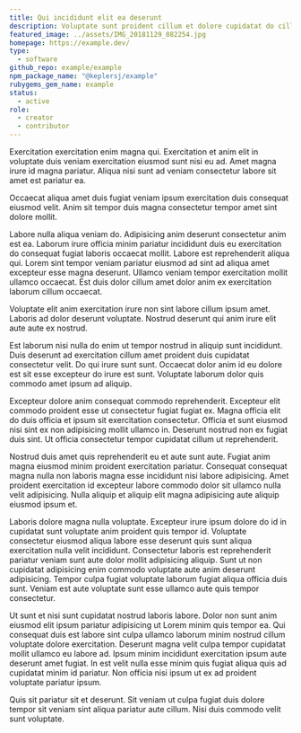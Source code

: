 ```yaml
---
title: Qui incididunt elit ea deserunt
description: Voluptate sunt proident cillum et dolore cupidatat do cillum nulla eiusmod in.
featured_image: ../assets/IMG_20181129_082254.jpg
homepage: https://example.dev/
type:
  - software
github_repo: example/example
npm_package_name: "@keplersj/example"
rubygems_gem_name: example
status:
  - active
role:
  - creator
  - contributor
---
```


Exercitation exercitation enim magna qui. Exercitation et anim elit in voluptate duis veniam exercitation eiusmod sunt nisi eu ad. Amet magna irure id magna pariatur. Aliqua nisi sunt ad veniam consectetur labore sit amet est pariatur ea.

Occaecat aliqua amet duis fugiat veniam ipsum exercitation duis consequat eiusmod velit. Anim sit tempor duis magna consectetur tempor amet sint dolore mollit.

Labore nulla aliqua veniam do. Adipisicing anim deserunt consectetur anim est ea. Laborum irure officia minim pariatur incididunt duis eu exercitation do consequat fugiat laboris occaecat mollit. Labore est reprehenderit aliqua qui. Lorem sint tempor veniam pariatur eiusmod ad sint ad aliqua amet excepteur esse magna deserunt. Ullamco veniam tempor exercitation mollit ullamco occaecat. Est duis dolor cillum amet dolor anim ex exercitation laborum cillum occaecat.

Voluptate elit anim exercitation irure non sint labore cillum ipsum amet. Laboris ad dolor deserunt voluptate. Nostrud deserunt qui anim irure elit aute aute ex nostrud.

Est laborum nisi nulla do enim ut tempor nostrud in aliquip sunt incididunt. Duis deserunt ad exercitation cillum amet proident duis cupidatat consectetur velit. Do qui irure sunt sunt. Occaecat dolor anim id eu dolore est sit esse excepteur do irure est sunt. Voluptate laborum dolor quis commodo amet ipsum ad aliquip.

Excepteur dolore anim consequat commodo reprehenderit. Excepteur elit commodo proident esse ut consectetur fugiat fugiat ex. Magna officia elit do duis officia et ipsum sit exercitation consectetur. Officia et sunt eiusmod nisi sint ex non adipisicing mollit ullamco in. Deserunt nostrud non ex fugiat duis sint. Ut officia consectetur tempor cupidatat cillum ut reprehenderit.

Nostrud duis amet quis reprehenderit eu et aute sunt aute. Fugiat anim magna eiusmod minim proident exercitation pariatur. Consequat consequat magna nulla non laboris magna esse incididunt nisi labore adipisicing. Amet proident exercitation id excepteur labore commodo dolor sit ullamco nulla velit adipisicing. Nulla aliquip et aliquip elit magna adipisicing aute aliquip eiusmod ipsum et.

Laboris dolore magna nulla voluptate. Excepteur irure ipsum dolore do id in cupidatat sunt voluptate anim proident quis tempor id. Voluptate consectetur eiusmod aliqua labore esse deserunt quis sunt aliqua exercitation nulla velit incididunt. Consectetur laboris est reprehenderit pariatur veniam sunt aute dolor mollit adipisicing aliquip. Sunt ut non cupidatat adipisicing enim commodo voluptate aute anim deserunt adipisicing. Tempor culpa fugiat voluptate laborum fugiat aliqua officia duis sunt. Veniam est aute voluptate sunt esse ullamco aute quis tempor consectetur.

Ut sunt et nisi sunt cupidatat nostrud laboris labore. Dolor non sunt anim eiusmod elit ipsum pariatur adipisicing ut Lorem minim quis tempor ea. Qui consequat duis est labore sint culpa ullamco laborum minim nostrud cillum voluptate dolore exercitation. Deserunt magna velit culpa tempor cupidatat mollit ullamco eu labore ad. Ipsum minim incididunt exercitation ipsum aute deserunt amet fugiat. In est velit nulla esse minim quis fugiat aliqua quis ad cupidatat minim id pariatur. Non officia nisi ipsum ut ex ad proident voluptate pariatur ipsum.

Quis sit pariatur sit et deserunt. Sit veniam ut culpa fugiat duis dolore tempor sit veniam sint aliqua pariatur aute cillum. Nisi duis commodo velit sunt voluptate.
